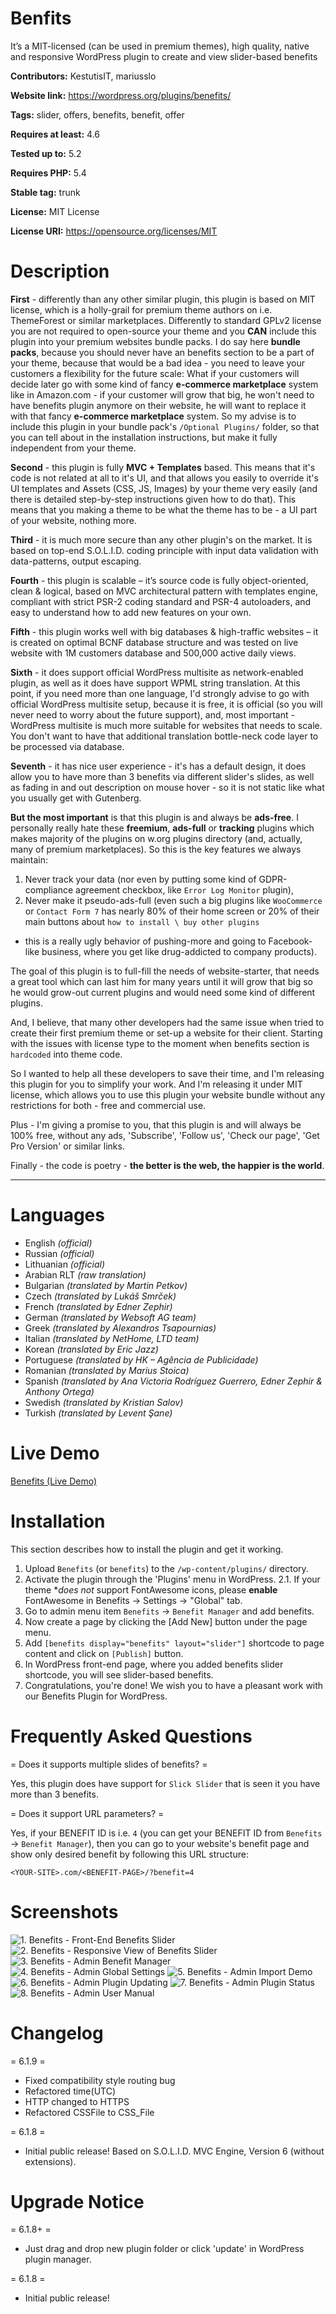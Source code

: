 # Benfits
It’s a MIT-licensed (can be used in premium themes), high quality, native and responsive WordPress plugin to create and view slider-based benefits

**Contributors:** KestutisIT, mariusslo

**Website link:** https://wordpress.org/plugins/benefits/

**Tags:** slider, offers, benefits, benefit, offer

**Requires at least:** 4.6

**Tested up to:** 5.2

**Requires PHP:** 5.4

**Stable tag:** trunk

**License:** MIT License

**License URI:** https://opensource.org/licenses/MIT


# Description

**First** - differently than any other similar plugin, this plugin is based on MIT license, which is a holly-grail for premium theme authors on i.e. ThemeForest or similar marketplaces.
Differently to standard GPLv2 license you are not required to open-source your theme and you **CAN** include this plugin into your premium websites bundle packs.
I do say here **bundle packs**, because you should never have an benefits section to be a part of your theme, because that would be a bad idea - you need to leave your customers a flexibility for the future scale:
What if your customers will decide later go with some kind of fancy **e-commerce marketplace** system like in Amazon.com - if your customer will grow that big, he won't need to have benefits plugin anymore on their website, he will want to replace it with that fancy **e-commerce marketplace** system.
So my advise is to include this plugin in your bundle pack's `/Optional Plugins/` folder, so that you can tell about in the installation instructions, but make it fully independent from your theme.

**Second** - this plugin is fully **MVC + Templates** based. This means that it's code is not related at all to it's UI, and that allows you easily to override it's UI templates and Assets (CSS, JS, Images) by your theme very easily (and there is detailed step-by-step instructions given how to do that).
This means that you making a theme to be what the theme has to be - a UI part of your website, nothing more.

**Third** - it is much more secure than any other plugin's on the market. It is based on top-end S.O.L.I.D. coding principle with input data validation with data-patterns, output escaping.

**Fourth** - this plugin is scalable – it’s source code is fully object-oriented, clean & logical, based on MVC architectural pattern with templates engine, compliant with strict PSR-2 coding standard and PSR-4 autoloaders, and easy to understand how to add new features on your own.

**Fifth** - this plugin works well with big databases & high-traffic websites – it is created on optimal BCNF database structure and was tested on live website with 1M customers database and 500,000 active daily views.

**Sixth** - it does support official WordPress multisite as network-enabled plugin, as well as it does have support WPML string translation.
At this point, if you need more than one language, I'd strongly advise to go with official WordPress multisite setup, because it is free, it is official (so you will never need to worry about the future support), and, most important - WordPress multisite is much more suitable for websites that needs to scale. You don't want to have that additional translation bottle-neck code layer to be processed via database.

**Seventh** - it has nice user experience - it's has a default design, it does allow you to have more than 3 benefits via different slider's slides, as well as fading in and out description on mouse hover - so it is not static like what you usually get with Gutenberg.

**But the most important** is that this plugin is and always be **ads-free**. I personally really hate these **freemium**, **ads-full** or **tracking** plugins which makes majority of the plugins on w.org plugins directory (and, actually, many of premium marketplaces). So this is the key features we always maintain:
1. Never track your data (nor even by putting some kind of GDPR-compliance agreement checkbox, like `Error Log Monitor` plugin),
2. Never make it pseudo-ads-full (even such a big plugins like `WooCommerce` or `Contact Form 7` has nearly 80% of their home screen or 20% of their main buttons about `how to install \ buy other plugins`
- this is a really ugly behavior of pushing-more and going to Facebook-like business, where you get like drug-addicted to company products).

The goal of this plugin is to full-fill the needs of website-starter, that needs a great tool which can last him for many years until it will grow that big so he would grow-out current plugins and would need some kind of different plugins.

And, I believe, that many other developers had the same issue when tried to create their first premium theme or set-up a website for their client. Starting with the issues with license type to the moment when benefits section is `hardcoded` into theme code.

So I wanted to help all these developers to save their time, and I'm releasing this plugin for you to simplify your work. And I'm releasing it under MIT license, which allows you to use this plugin your website bundle without any restrictions for both - free and commercial use.

Plus - I'm giving a promise to you, that this plugin is and will always be 100% free, without any ads, 'Subscribe', 'Follow us', 'Check our page', 'Get Pro Version' or similar links.

Finally - the code is poetry - __the better is the web, the happier is the world__.

- - - -
# Languages

* English _(official)_
* Russian _(official)_
* Lithuanian _(official)_
* Arabian RLT _(raw translation)_
* Bulgarian _(translated by Martin Petkov)_
* Czech _(translated by Lukáš Smrček)_
* French _(translated by Edner Zephir)_
* German _(translated by Websoft AG team)_
* Greek _(translated by Alexandros Tsapournias)_
* Italian _(translated by NetHome, LTD team)_
* Korean _(translated by Eric Jazz)_
* Portuguese _(translated by HK – Agência de Publicidade)_
* Romanian _(translated by Marius Stoica)_
* Spanish _(translated by Ana Victoria Rodríguez Guerrero, Edner Zephir & Anthony Ortega)_
* Swedish _(translated by Kristian Salov)_
* Turkish _(translated by Levent Şane)_

# Live Demo
[Benefits (Live Demo)](https://nativerental.com/cars/ "Benefits (Live Demo)")

# Installation

This section describes how to install the plugin and get it working.

1. Upload `Benefits` (or `benefits`) to the `/wp-content/plugins/` directory.
2. Activate the plugin through the 'Plugins' menu in WordPress.
2.1. If your theme **does not* support FontAwesome icons, please **enable** FontAwesome in Benefits -> Settings -> "Global" tab.
3. Go to admin menu item `Benefits` -> `Benefit Manager` and add benefits.
4. Now create a page by clicking the [Add New] button under the page menu.
5. Add `[benefits display="benefits" layout="slider"]` shortcode to page content and click on `[Publish]` button.
6. In WordPress front-end page, where you added benefits slider shortcode, you will see slider-based benefits.
7. Congratulations, you're done! We wish you to have a pleasant work with our Benefits Plugin for WordPress.


# Frequently Asked Questions

= Does it supports multiple slides of benefits? =

Yes, this plugin does have support for `Slick Slider` that is seen it you have more than 3 benefits.

= Does it support URL parameters? =

Yes, if your BENEFIT ID is i.e. `4` (you can get your BENEFIT ID from `Benefits` -> `Benefit Manager`), then you can go
to your website's benefit page and show only desired benefit by following this URL structure:

`
<YOUR-SITE>.com/<BENEFIT-PAGE>/?benefit=4
`


# Screenshots

![1. Benefits - Front-End Benefits Slider](https://ps.w.org/benefits/assets/screenshot-1.jpg)
![2. Benefits - Responsive View of Benefits Slider](https://ps.w.org/benefits/assets/screenshot-2.jpg)
![3. Benefits - Admin Benefit Manager](https://ps.w.org/benefits/assets/screenshot-3.jpg)
![4. Benefits - Admin Global Settings](https://ps.w.org/benefits/assets/screenshot-4.jpg)
![5. Benefits - Admin Import Demo](https://ps.w.org/benefits/assets/screenshot-5.jpg)
![6. Benefits - Admin Plugin Updating](https://ps.w.org/benefits/assets/screenshot-6.jpg)
![7. Benefits - Admin Plugin Status](https://ps.w.org/benefits/assets/screenshot-7.jpg)
![8. Benefits - Admin User Manual](https://ps.w.org/benefits/assets/screenshot-8.jpg)


# Changelog

= 6.1.9 =
* Fixed compatibility style routing bug
* Refactored time(UTC)
* HTTP changed to HTTPS
* Refactored CSSFile to CSS_File

= 6.1.8 =
* Initial public release! Based on S.O.L.I.D. MVC Engine, Version 6 (without extensions).


# Upgrade Notice

= 6.1.8+ =
* Just drag and drop new plugin folder or click 'update' in WordPress plugin manager.

= 6.1.8 =
* Initial public release!
